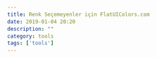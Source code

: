 ```yaml
---
title: Renk Seçemeyenler için FlatUIColors.com
date: 2019-01-04 20:20
description: ""
category: tools
tags: ['tools']
---
```


<Title/>

[@ahmetsulek](https://twitter.com/ahmetsulek)'in harika projelerinden biri olan [FlatUIColors](https://flatuicolors.com/); hangi rengi seçeceğinize karar veremediğinizde ilk bakmanız gereken site..

![FlatUIColors](../img/flatuicolors.png)

Bu siteyi uzun zamandır kullanıyorum. Neredeyse her gün hangi rengi kullansam acaba diye düşünüp baktığım sitenin kime ait olduğuna bugün incelediğimde bir türk olduğunu görünce çok mutlu oldum. [Ahmet](http://ahmetsulek.com/)'in harika projeleri var. Muhakkak inceleyin.
